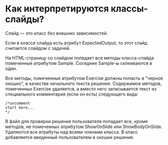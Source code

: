 ﻿# Как интерпретируются классы-слайды?

Слайд — это класс без внешних зависимостей.

Если в классе слайда есть атрибут ExpectedOutput, то этот слайд считается слайдом с задачей.

На HTML-страницу со слайдом попадает все методы класса-слайда помеченные атрибутом Sample. Соседние Sample-ы склеиваются в один.

Все методы, помеченные атрибутом Exercise должны попасть в "черное окошко", в качестве начального текста решения.
Содержимое методов, помеченных Exercise удаляется, а вместо него записывается текст из специального комментария (если он есть) 
следующего вида:

    /*uncomment
    start here...
    */


В файл для проверки решения пользователя попадает все, кроме методов, не помеченных атрибутом ShowOnSlide или ShowBodyOnSlide. 
Удаляются все атрибуты над всеми членами класса.
В класс добавляется введенный пользователем в окошке решения. 
